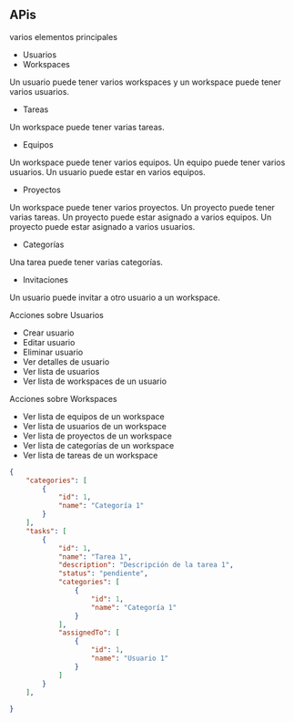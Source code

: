 ## APis

varios elementos principales

- Usuarios
- Workspaces

Un usuario puede tener varios workspaces y un workspace puede tener varios usuarios.

- Tareas

Un workspace puede tener varias tareas.

- Equipos

Un workspace puede tener varios equipos.
Un equipo puede tener varios usuarios.
Un usuario puede estar en varios equipos.

- Proyectos

Un workspace puede tener varios proyectos.
Un proyecto puede tener varias tareas.
Un proyecto puede estar asignado a varios equipos.
Un proyecto puede estar asignado a varios usuarios.

- Categorías

Una tarea puede tener varias categorías.

- Invitaciones

Un usuario puede invitar a otro usuario a un workspace.


Acciones sobre Usuarios

- Crear usuario
- Editar usuario
- Eliminar usuario
- Ver detalles de usuario
- Ver lista de usuarios
- Ver lista de workspaces de un usuario


Acciones sobre Workspaces
- Ver lista de equipos de un workspace 
- Ver lista de usuarios de un workspace
- Ver lista de proyectos de un workspace
- Ver lista de categorías de un workspace
- Ver lista de tareas de un workspace

```json
{
	"categories": [
		{
			"id": 1,
			"name": "Categoría 1"
		}
	],
	"tasks": [
		{
			"id": 1,
			"name": "Tarea 1",
			"description": "Descripción de la tarea 1",
			"status": "pendiente",
			"categories": [
				{
					"id": 1,
					"name": "Categoría 1"
				}
			],
			"assignedTo": [
				{
					"id": 1,
					"name": "Usuario 1"
				}
			]
		}
	],
	
}